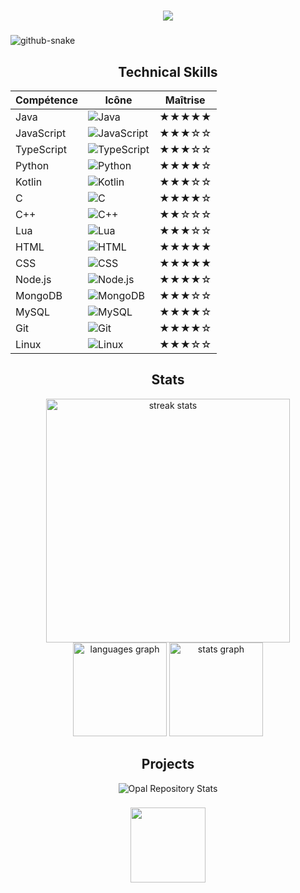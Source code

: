 <h1 align="center">
    <img src="https://readme-typing-svg.herokuapp.com/?font=Righteous&size=35&center=true&vCenter=true&width=500&height=70&duration=4000&lines=Hi+There+!+👋;+I'm+zqodev+!;" />
</h1>

###

<picture>
  <source media="(prefers-color-scheme: dark)" srcset="https://github.com/vic1707/vic1707/blob/output/github-snake-dark.svg">
  <source media="(prefers-color-scheme: light)" srcset="https://github.com/vic1707/vic1707/blob/output/github-snake.svg">
  <img alt="github-snake" src="https://github.com/vic1707/vic1707/blob/output/github-snake.svg">
</picture>

###

<h2 align="center">Technical Skills</h2>

<div align="center">

| Compétence    | Icône                                                      | Maîtrise                |
|---------------|------------------------------------------------------------|-------------------------|
| Java          | ![Java](https://skillicons.dev/icons?i=java)               | ★★★★★ |
| JavaScript    | ![JavaScript](https://skillicons.dev/icons?i=javascript)   | ★★★☆☆ |
| TypeScript    | ![TypeScript](https://skillicons.dev/icons?i=typescript)   | ★★★☆☆ |
| Python        | ![Python](https://skillicons.dev/icons?i=python)           | ★★★★☆ |
| Kotlin        | ![Kotlin](https://skillicons.dev/icons?i=kotlin)           | ★★★☆☆ |
| C             | ![C](https://skillicons.dev/icons?i=c)                     | ★★★★☆ |
| C++           | ![C++](https://skillicons.dev/icons?i=cpp)                 | ★★☆☆☆ |
| Lua           | ![Lua](https://skillicons.dev/icons?i=lua)                 | ★★★☆☆ |
| HTML          | ![HTML](https://skillicons.dev/icons?i=html)               | ★★★★★ |
| CSS           | ![CSS](https://skillicons.dev/icons?i=css)                 | ★★★★★ |
| Node.js       | ![Node.js](https://skillicons.dev/icons?i=nodejs)          | ★★★★☆ |
| MongoDB       | ![MongoDB](https://skillicons.dev/icons?i=mongodb)         | ★★★☆☆ |
| MySQL         | ![MySQL](https://skillicons.dev/icons?i=mysql)             | ★★★★☆ |
| Git           | ![Git](https://skillicons.dev/icons?i=git)                 | ★★★★☆ |
| Linux         | ![Linux](https://skillicons.dev/icons?i=linux)             | ★★★☆☆ |

</div>

###

<h2 align="center">Stats</h2>

<div align="center">
  <img width=390 src="https://streak-stats.demolab.com/?user=zqodev&count_private=true&theme=transparent&border_radius=10" alt="streak stats"/>
  <img src="https://github-readme-stats.vercel.app/api/top-langs?username=zqodev&locale=en&hide_title=false&layout=compact&card_width=320&langs_count=5&theme=transparent&hide_border=false&order=2&custom_title=Languages" height="150" alt="languages graph"/>
  <img src="https://github-readme-stats.vercel.app/api?username=zqodev&hide_title=false&hide=contribs,issues&hide_rank=false&show_icons=true&include_all_commits=true&count_private=true&disable_animations=false&theme=transparent&locale=en&hide_border=false&order=1&custom_title=Stats" height="150" alt="stats graph"/>
</div>

<h2 align="center">Projects</h2>

<div align="center">
 <img src="https://github-readme-stats.vercel.app/api/pin/?username=OpalLanguage&repo=Opal&theme=transparent" alt="Opal Repository Stats">
</div>

###

<div align="center">
    
</div>

<div align="center">
  <img height="120" src="https://user-images.githubusercontent.com/123120185/257965076-a45fbf30-104f-4dea-b41f-4babd28f92d2.svg"  />
</div>

###
